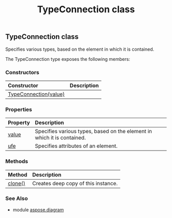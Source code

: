 ﻿---
title: TypeConnection class
second_title: Aspose.Diagram for Python via .NET API References
description: 
type: docs
weight: 2380
url: /python-net/aspose.diagram/typeconnection/
is_root: false
---

## TypeConnection class

Specifies various types, based on the element in which it is contained.



The TypeConnection type exposes the following members:

### Constructors
| Constructor | Description |
| :- | :- |
| [TypeConnection(value)](/diagram/python-net/aspose.diagram/typeconnection/__init__/#TypeConnectionValue) |  |


### Properties
| Property | Description |
| :- | :- |
| [value](/diagram/python-net/aspose.diagram/typeconnection/value) | Specifies various types, based on the element in which it is contained. |
| [ufe](/diagram/python-net/aspose.diagram/typeconnection/ufe) | Specifies attributes of an element. |


### Methods
| Method | Description |
| :- | :- |
| [clone()](/diagram/python-net/aspose.diagram/typeconnection/clone/#) | Creates deep copy of this instance. |


### See Also

* module [aspose.diagram](../)
